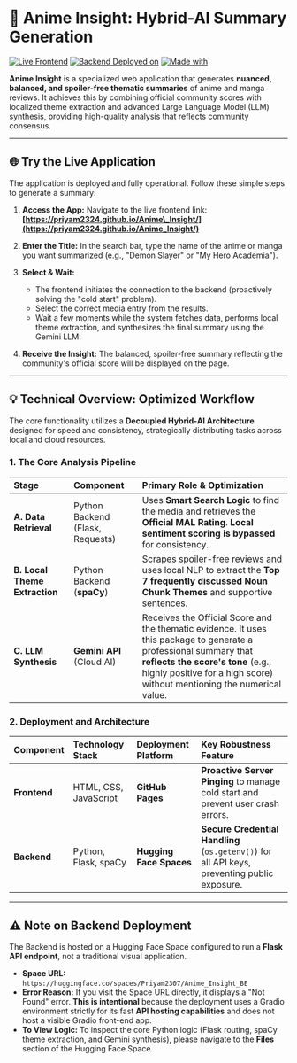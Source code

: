 # 🌟 Anime Insight: Hybrid-AI Summary Generation

[![Live Frontend](https://img.shields.io/badge/Live%20Application-GitHub%20Pages-blue)](https://priyam2324.github.io/Anime_Insight/)
[![Backend Deployed on](https://img.shields.io/badge/Backend%20Logic-Hugging%20Face%20Spaces-yellow)](https://huggingface.co/spaces/Priyam2307/Anime_Insight_BE)
[![Made with](https://img.shields.io/badge/Made%20with-Gemini%20API%20%26%20spaCy-informational)](https://ai.google.dev/gemini-api)

**Anime Insight** is a specialized web application that generates **nuanced, balanced, and spoiler-free thematic summaries** of anime and manga reviews. It achieves this by combining official community scores with localized theme extraction and advanced Large Language Model (LLM) synthesis, providing high-quality analysis that reflects community consensus.

---

## 🌐 Try the Live Application

The application is deployed and fully operational. Follow these simple steps to generate a summary:

1.  **Access the App:**
    Navigate to the live frontend link: **[https://priyam2324.github.io/Anime\_Insight/](https://priyam2324.github.io/Anime_Insight/)**

2.  **Enter the Title:**
    In the search bar, type the name of the anime or manga you want summarized (e.g., "Demon Slayer" or "My Hero Academia").

3.  **Select & Wait:**
    * The frontend initiates the connection to the backend (proactively solving the "cold start" problem).
    * Select the correct media entry from the results.
    * Wait a few moments while the system fetches data, performs local theme extraction, and synthesizes the final summary using the Gemini LLM.

4.  **Receive the Insight:**
    The balanced, spoiler-free summary reflecting the community's official score will be displayed on the page.

---

## 💡 Technical Overview: Optimized Workflow

The core functionality utilizes a **Decoupled Hybrid-AI Architecture** designed for speed and consistency, strategically distributing tasks across local and cloud resources.

### 1. The Core Analysis Pipeline

| Stage | Component | Primary Role & Optimization |
| :--- | :--- | :--- |
| **A. Data Retrieval** | Python Backend (Flask, Requests) | Uses **Smart Search Logic** to find the media and retrieves the **Official MAL Rating**. **Local sentiment scoring is bypassed** for consistency. |
| **B. Local Theme Extraction** | Python Backend (**spaCy**) | Scrapes spoiler-free reviews and uses local NLP to extract the **Top 7 frequently discussed Noun Chunk Themes** and supportive sentences. |
| **C. LLM Synthesis** | **Gemini API** (Cloud AI) | Receives the Official Score and the thematic evidence. It uses this package to generate a professional summary that **reflects the score's tone** (e.g., highly positive for a high score) without mentioning the numerical value. |

### 2. Deployment and Architecture

| Component | Technology Stack | Deployment Platform | Key Robustness Feature |
| :--- | :--- | :--- | :--- |
| **Frontend** | HTML, CSS, JavaScript | **GitHub Pages** | **Proactive Server Pinging** to manage cold start and prevent user crash errors. |
| **Backend** | Python, Flask, spaCy | **Hugging Face Spaces** | **Secure Credential Handling** (`os.getenv()`) for all API keys, preventing public exposure. |

---

## ⚠️ Note on Backend Deployment

The Backend is hosted on a Hugging Face Space configured to run a **Flask API endpoint**, not a traditional visual application.

* **Space URL:** `https://huggingface.co/spaces/Priyam2307/Anime_Insight_BE`
* **Error Reason:** If you visit the Space URL directly, it displays a "Not Found" error. **This is intentional** because the deployment uses a Gradio environment strictly for its fast **API hosting capabilities** and does not host a visible Gradio front-end app.
* **To View Logic:** To inspect the core Python logic (Flask routing, spaCy theme extraction, and Gemini synthesis), please navigate to the **Files** section of the Hugging Face Space.
